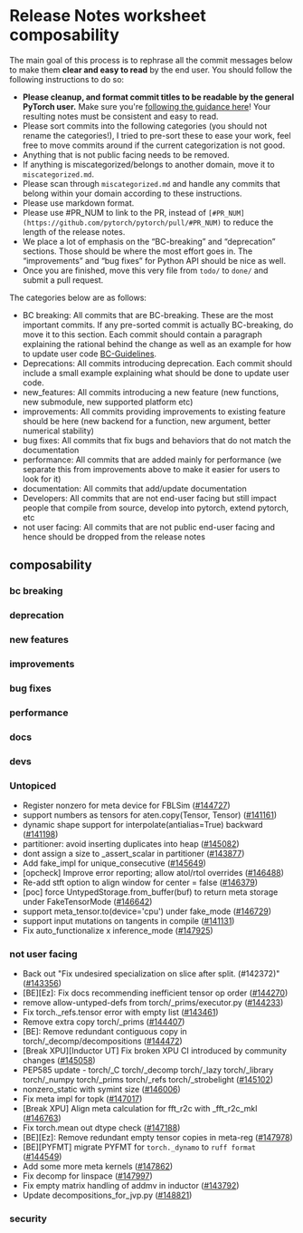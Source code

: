 
# Release Notes worksheet composability

The main goal of this process is to rephrase all the commit messages below to make them **clear and easy to read** by the end user. You should follow the following instructions to do so:

* **Please cleanup, and format commit titles to be readable by the general PyTorch user.** Make sure you're [following the guidance here](https://docs.google.com/document/d/14OmgGBr1w6gl1VO47GGGdwrIaUNr92DFhQbY_NEk8mQ/edit)! Your resulting notes must be consistent and easy to read.
* Please sort commits into the following categories (you should not rename the categories!), I tried to pre-sort these to ease your work, feel free to move commits around if the current categorization is not good.
* Anything that is not public facing needs to be removed.
* If anything is miscategorized/belongs to another domain, move it to `miscategorized.md`.
* Please scan through `miscategorized.md` and handle any commits that belong within your domain according to these instructions.
* Please use markdown format.
* Please use #PR_NUM to link to the PR, instead of `[#PR_NUM](https://github.com/pytorch/pytorch/pull/#PR_NUM)` to reduce the length of the release notes.
* We place a lot of emphasis on the “BC-breaking” and “deprecation” sections. Those should be where the most effort goes in. The “improvements” and “bug fixes” for Python API should be nice as well.
* Once you are finished, move this very file from `todo/` to `done/` and submit a pull request.

The categories below are as follows:

* BC breaking: All commits that are BC-breaking. These are the most important commits. If any pre-sorted commit is actually BC-breaking, do move it to this section. Each commit should contain a paragraph explaining the rational behind the change as well as an example for how to update user code [BC-Guidelines](https://docs.google.com/document/d/14OmgGBr1w6gl1VO47GGGdwrIaUNr92DFhQbY_NEk8mQ/edit#heading=h.a9htwgvvec1m).
* Deprecations: All commits introducing deprecation. Each commit should include a small example explaining what should be done to update user code.
* new_features: All commits introducing a new feature (new functions, new submodule, new supported platform etc)
* improvements: All commits providing improvements to existing feature should be here (new backend for a function, new argument, better numerical stability)
* bug fixes: All commits that fix bugs and behaviors that do not match the documentation
* performance: All commits that are added mainly for performance (we separate this from improvements above to make it easier for users to look for it)
* documentation: All commits that add/update documentation
* Developers: All commits that are not end-user facing but still impact people that compile from source, develop into pytorch, extend pytorch, etc
* not user facing: All commits that are not public end-user facing and hence should be dropped from the release notes

## composability
### bc breaking
### deprecation
### new features
### improvements
### bug fixes
### performance
### docs
### devs
### Untopiced
- Register nonzero for meta device for FBLSim ([#144727](https://github.com/pytorch/pytorch/pull/144727))
- support numbers as tensors for aten.copy(Tensor, Tensor) ([#141161](https://github.com/pytorch/pytorch/pull/141161))
- dynamic shape support for interpolate(antialias=True) backward ([#141198](https://github.com/pytorch/pytorch/pull/141198))
- partitioner: avoid inserting duplicates into heap ([#145082](https://github.com/pytorch/pytorch/pull/145082))
- dont assign a size to _assert_scalar in partitioner ([#143877](https://github.com/pytorch/pytorch/pull/143877))
- Add fake_impl for unique_consecutive ([#145649](https://github.com/pytorch/pytorch/pull/145649))
- [opcheck] Improve error reporting; allow atol/rtol overrides ([#146488](https://github.com/pytorch/pytorch/pull/146488))
- Re-add stft option to align window for center = false ([#146379](https://github.com/pytorch/pytorch/pull/146379))
- [poc] force UntypedStorage.from_buffer(buf) to return meta storage under FakeTensorMode ([#146642](https://github.com/pytorch/pytorch/pull/146642))
- support meta_tensor.to(device='cpu') under fake_mode ([#146729](https://github.com/pytorch/pytorch/pull/146729))
- support input mutations on tangents in compile ([#141131](https://github.com/pytorch/pytorch/pull/141131))
- Fix auto_functionalize x inference_mode ([#147925](https://github.com/pytorch/pytorch/pull/147925))
### not user facing
- Back out "Fix undesired specialization on slice after split. (#142372)" ([#143356](https://github.com/pytorch/pytorch/pull/143356))
- [BE][Ez]: Fix docs recommending inefficient tensor op order ([#144270](https://github.com/pytorch/pytorch/pull/144270))
- remove allow-untyped-defs from torch/_prims/executor.py ([#144233](https://github.com/pytorch/pytorch/pull/144233))
- Fix torch._refs.tensor error with empty list ([#143461](https://github.com/pytorch/pytorch/pull/143461))
- Remove extra copy torch/_prims ([#144407](https://github.com/pytorch/pytorch/pull/144407))
- [BE]: Remove redundant contiguous copy in torch/_decomp/decompositions ([#144472](https://github.com/pytorch/pytorch/pull/144472))
- [Break XPU][Inductor UT] Fix broken XPU CI introduced by community changes ([#145058](https://github.com/pytorch/pytorch/pull/145058))
- PEP585 update - torch/_C torch/_decomp torch/_lazy torch/_library torch/_numpy torch/_prims torch/_refs torch/_strobelight ([#145102](https://github.com/pytorch/pytorch/pull/145102))
- nonzero_static with symint size ([#146006](https://github.com/pytorch/pytorch/pull/146006))
- Fix meta impl for topk ([#147017](https://github.com/pytorch/pytorch/pull/147017))
- [Break XPU] Align meta calculation for fft_r2c with _fft_r2c_mkl ([#146763](https://github.com/pytorch/pytorch/pull/146763))
- Fix torch.mean out dtype check ([#147188](https://github.com/pytorch/pytorch/pull/147188))
- [BE][Ez]: Remove redundant empty tensor copies in meta-reg ([#147978](https://github.com/pytorch/pytorch/pull/147978))
- [BE][PYFMT] migrate PYFMT for `torch._dynamo` to `ruff format` ([#144549](https://github.com/pytorch/pytorch/pull/144549))
- Add some more meta kernels ([#147862](https://github.com/pytorch/pytorch/pull/147862))
- Fix decomp for linspace ([#147997](https://github.com/pytorch/pytorch/pull/147997))
- Fix empty matrix handling of addmv in inductor ([#143792](https://github.com/pytorch/pytorch/pull/143792))
- Update decompositions_for_jvp.py ([#148821](https://github.com/pytorch/pytorch/pull/148821))
### security
